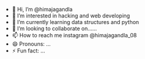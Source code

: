 - 👋 Hi, I’m @himajagandla
- 👀 I’m interested in hacking and web developing
- 🌱 I’m currently learning data structures and python
- 💞️ I’m looking to collaborate on......
- 📫 How to reach me instagram @himajagandla_08
- 😄 Pronouns: ...
- ⚡ Fun fact: ...

<!---
himajagandla/himajagandla is a ✨ special ✨ repository because its `README.md` (this file) appears on your GitHub profile.
You can click the Preview link to take a look at your changes.
--->
